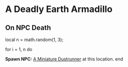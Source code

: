 # A Deadly Earth Armadillo
## On NPC Death

local n = math.random(1, 3);



for i = 1, n do


**Spawn NPC:**  [A Miniature Dustrunner](/npc/218383) at this location.
end
